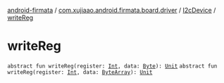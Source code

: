 [android-firmata](../../index.md) / [com.xujiaao.android.firmata.board.driver](../index.md) / [I2cDevice](index.md) / [writeReg](./write-reg.md)

# writeReg

`abstract fun writeReg(register: `[`Int`](https://kotlinlang.org/api/latest/jvm/stdlib/kotlin/-int/index.html)`, data: `[`Byte`](https://kotlinlang.org/api/latest/jvm/stdlib/kotlin/-byte/index.html)`): `[`Unit`](https://kotlinlang.org/api/latest/jvm/stdlib/kotlin/-unit/index.html)
`abstract fun writeReg(register: `[`Int`](https://kotlinlang.org/api/latest/jvm/stdlib/kotlin/-int/index.html)`, data: `[`ByteArray`](https://kotlinlang.org/api/latest/jvm/stdlib/kotlin/-byte-array/index.html)`): `[`Unit`](https://kotlinlang.org/api/latest/jvm/stdlib/kotlin/-unit/index.html)